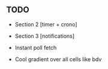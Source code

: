## TODO

- Section 2 [timer + crono]
- Section 3 [notifications]

- Instant poll fetch
- Cool gradient over all cells like bdv